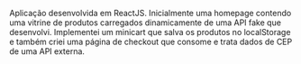 Aplicação desenvolvida em ReactJS.
Inicialmente uma homepage contendo uma vitrine de produtos carregados dinamicamente de uma API fake que desenvolvi. Implementei um minicart que salva os produtos no localStorage e também criei uma página de checkout que consome e trata dados de CEP de uma API externa. 
